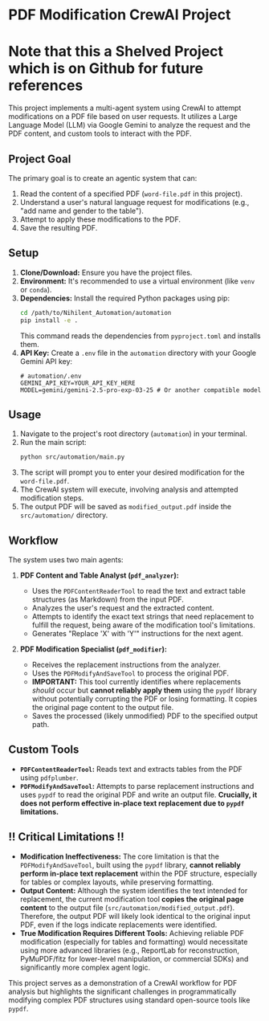 # PDF Modification CrewAI Project
# Note that this a Shelved Project which is on Github for future references
This project implements a multi-agent system using CrewAI to attempt modifications on a PDF file based on user requests. It utilizes a Large Language Model (LLM) via Google Gemini to analyze the request and the PDF content, and custom tools to interact with the PDF.

## Project Goal

The primary goal is to create an agentic system that can:
1.  Read the content of a specified PDF (`word-file.pdf` in this project).
2.  Understand a user's natural language request for modifications (e.g., "add name and gender to the table").
3.  Attempt to apply these modifications to the PDF.
4.  Save the resulting PDF.

## Setup

1.  **Clone/Download:** Ensure you have the project files.
2.  **Environment:** It's recommended to use a virtual environment (like `venv` or `conda`).
3.  **Dependencies:** Install the required Python packages using pip:
    ```bash
    cd /path/to/Nihilent_Automation/automation
    pip install -e .
    ```
    This command reads the dependencies from `pyproject.toml` and installs them.
4.  **API Key:** Create a `.env` file in the `automation` directory with your Google Gemini API key:
    ```dotenv
    # automation/.env
    GEMINI_API_KEY=YOUR_API_KEY_HERE
    MODEL=gemini/gemini-2.5-pro-exp-03-25 # Or another compatible model
    ```

## Usage

1.  Navigate to the project's root directory (`automation`) in your terminal.
2.  Run the main script:
    ```bash
    python src/automation/main.py
    ```
3.  The script will prompt you to enter your desired modification for the `word-file.pdf`.
4.  The CrewAI system will execute, involving analysis and attempted modification steps.
5.  The output PDF will be saved as `modified_output.pdf` inside the `src/automation/` directory.

## Workflow

The system uses two main agents:

1.  **PDF Content and Table Analyst (`pdf_analyzer`):**
    *   Uses the `PDFContentReaderTool` to read the text and extract table structures (as Markdown) from the input PDF.
    *   Analyzes the user's request and the extracted content.
    *   Attempts to identify the exact text strings that need replacement to fulfill the request, being aware of the modification tool's limitations.
    *   Generates "Replace 'X' with 'Y'" instructions for the next agent.

2.  **PDF Modification Specialist (`pdf_modifier`):**
    *   Receives the replacement instructions from the analyzer.
    *   Uses the `PDFModifyAndSaveTool` to process the original PDF.
    *   **IMPORTANT:** This tool currently identifies where replacements *should* occur but **cannot reliably apply them** using the `pypdf` library without potentially corrupting the PDF or losing formatting. It copies the original page content to the output file.
    *   Saves the processed (likely unmodified) PDF to the specified output path.

## Custom Tools

*   **`PDFContentReaderTool`:** Reads text and extracts tables from the PDF using `pdfplumber`.
*   **`PDFModifyAndSaveTool`:** Attempts to parse replacement instructions and uses `pypdf` to read the original PDF and write an output file. **Crucially, it does not perform effective in-place text replacement due to `pypdf` limitations.**

## !! Critical Limitations !!

*   **Modification Ineffectiveness:** The core limitation is that the `PDFModifyAndSaveTool`, built using the `pypdf` library, **cannot reliably perform in-place text replacement** within the PDF structure, especially for tables or complex layouts, while preserving formatting.
*   **Output Content:** Although the system identifies the text intended for replacement, the current modification tool **copies the original page content** to the output file (`src/automation/modified_output.pdf`). Therefore, the output PDF will likely look identical to the original input PDF, even if the logs indicate replacements were identified.
*   **True Modification Requires Different Tools:** Achieving reliable PDF modification (especially for tables and formatting) would necessitate using more advanced libraries (e.g., ReportLab for reconstruction, PyMuPDF/fitz for lower-level manipulation, or commercial SDKs) and significantly more complex agent logic.

This project serves as a demonstration of a CrewAI workflow for PDF analysis but highlights the significant challenges in programmatically modifying complex PDF structures using standard open-source tools like `pypdf`.
